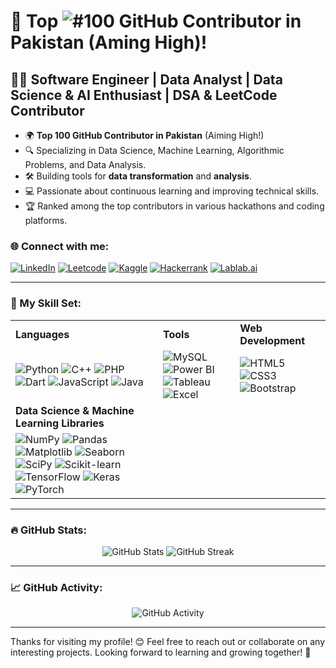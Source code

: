 # 🌟 Top ![#100](https://img.shields.io/badge/100-green) GitHub Contributor in Pakistan (Aming High)!

## 👨‍💻 Software Engineer | Data Analyst | Data Science & AI Enthusiast | DSA & LeetCode Contributor

- 🌍 **Top 100 GitHub Contributor in Pakistan** (Aiming High!)
- 🔍 Specializing in Data Science, Machine Learning, Algorithmic Problems, and Data Analysis.
- 🛠️ Building tools for **data transformation** and **analysis**.
- 💻 Passionate about continuous learning and improving technical skills.
- 🏆 Ranked among the top contributors in various hackathons and coding platforms.

### 🌐 Connect with me:
[![LinkedIn](https://img.shields.io/badge/-LinkedIn-blue?style=flat-square&logo=LinkedIn&logoColor=white)](https://www.linkedin.com/in/sadam-barkat/) 
[![Leetcode](https://img.shields.io/badge/-Leetcode-orange?style=flat-square&logo=Leetcode&logoColor=white)](https://leetcode.com/u/sadambarkat/) 
[![Kaggle](https://img.shields.io/badge/-Kaggle-blue?style=flat-square&logo=Kaggle&logoColor=white)](https://www.kaggle.com/sadambarkat) 
[![Hackerrank](https://img.shields.io/badge/-Hackerrank-brightgreen?style=flat-square&logo=Hackerrank&logoColor=white)](https://www.hackerrank.com/profile/sadambarkat405) 
[![Lablab.ai](https://img.shields.io/badge/-Lablab.ai-4D80B0?style=flat-square&logo=lablab&logoColor=white)](https://lablab.ai/u/@sadam_barkat656)


---

### 🧰 My Skill Set:

<table>
  <tr>
    <td><b>Languages</b></td>
    <td><b>Tools</b></td>
    <td><b>Web Development</b></td>
  </tr>
  <tr>
    <td>
      <img src="https://img.shields.io/badge/-Python-3776AB?style=for-the-badge&logo=python&logoColor=white" alt="Python"/>
      <img src="https://img.shields.io/badge/-C%2B%2B-00599C?style=for-the-badge&logo=c%2B%2B&logoColor=white" alt="C++"/>
      <img src="https://img.shields.io/badge/-PHP-777BB4?style=for-the-badge&logo=php&logoColor=white" alt="PHP"/>
      <img src="https://img.shields.io/badge/-Dart-00B4AB?style=for-the-badge&logo=dart&logoColor=white" alt="Dart"/>
      <img src="https://img.shields.io/badge/-JavaScript-F7DF1E?style=for-the-badge&logo=javascript&logoColor=black" alt="JavaScript"/>
      <img src="https://img.shields.io/badge/-Java-007396?style=for-the-badge&logo=java&logoColor=white" alt="Java"/>
    </td>
    <td>
      <img src="https://img.shields.io/badge/-MySQL-4479A1?style=for-the-badge&logo=mysql&logoColor=white" alt="MySQL"/>
      <img src="https://img.shields.io/badge/-Power%20BI-FFB11A?style=for-the-badge&logo=powerbi&logoColor=white" alt="Power BI"/>
      <img src="https://img.shields.io/badge/-Tableau-E97627?style=for-the-badge&logo=tableau&logoColor=white" alt="Tableau"/>
      <img src="https://img.shields.io/badge/-Excel-217346?style=for-the-badge&logo=microsoft-excel&logoColor=white" alt="Excel"/>
    </td>
    <td>
      <img src="https://img.shields.io/badge/-HTML5-E34F26?style=for-the-badge&logo=html5&logoColor=white" alt="HTML5"/>
      <img src="https://img.shields.io/badge/-CSS3-1572B6?style=for-the-badge&logo=css3&logoColor=white" alt="CSS3"/>
      <img src="https://img.shields.io/badge/-Bootstrap-563D7C?style=for-the-badge&logo=bootstrap&logoColor=white" alt="Bootstrap"/>
    </td>
  </tr>
  <tr>
    <td><b>Data Science & Machine Learning Libraries</b></td>
  </tr>
  <tr>
    <td>
      <img src="https://img.shields.io/badge/-NumPy-013243?style=for-the-badge&logo=numpy&logoColor=white" alt="NumPy"/>
      <img src="https://img.shields.io/badge/-Pandas-150458?style=for-the-badge&logo=pandas&logoColor=white" alt="Pandas"/>
      <img src="https://img.shields.io/badge/-Matplotlib-000000?style=for-the-badge&logo=matplotlib&logoColor=white" alt="Matplotlib"/>
      <img src="https://img.shields.io/badge/-Seaborn-FF7F0E?style=for-the-badge&logo=seaborn&logoColor=white" alt="Seaborn"/>
      <img src="https://img.shields.io/badge/-SciPy-8C2F39?style=for-the-badge&logo=scipy&logoColor=white" alt="SciPy"/>
      <img src="https://img.shields.io/badge/-Scikit--Learn-F7931E?style=for-the-badge&logo=scikit-learn&logoColor=white" alt="Scikit-learn"/>
      <img src="https://img.shields.io/badge/-TensorFlow-FF6F00?style=for-the-badge&logo=tensorflow&logoColor=white" alt="TensorFlow"/>
      <img src="https://img.shields.io/badge/-Keras-D00000?style=for-the-badge&logo=keras&logoColor=white" alt="Keras"/>
      <img src="https://img.shields.io/badge/-PyTorch-EE4C2C?style=for-the-badge&logo=pytorch&logoColor=white" alt="PyTorch"/>
    </td>
  </tr>
</table>


---

### 🔥 GitHub Stats:
<p align="center">
  <img src="https://github-readme-stats.vercel.app/api?username=Sadam-Barkat&show_icons=true&theme=dark&count_private=true&hide_border=true" alt="GitHub Stats">
  <img src="https://github-readme-streak-stats.herokuapp.com/?user=Sadam-Barkat&theme=dark&hide_border=true" alt="GitHub Streak">
</p>

---

### 📈 GitHub Activity:
<p align="center">
  <img src="https://github-readme-activity-graph.vercel.app/graph?username=Sadam-Barkat&theme=react&hide_border=true" alt="GitHub Activity">
</p>


---

Thanks for visiting my profile! 😊 Feel free to reach out or collaborate on any interesting projects. Looking forward to learning and growing together! 🌱
